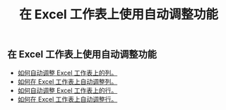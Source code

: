 ﻿---
title: 在 Excel 工作表上使用自动调整功能
second_title: Aspose.Cells Cloud Documen
linktitle: 奥托菲
type: docs
url: /zh/worksheets/autofit/
aliases: [/autofit-rows-and-columns-of-worksheet/]
keywords: Autofit rows and columns on an Excel worksheet
description: Aspose.Cells Cloud REST API 支持在 Excel 工作表上自动调整行和列。SDK 支持多种开发语言，包括 Android、C#、Go、Java、NodeJS、Perl、PHP、Python、Ruby 和 Swift。
weight: 20
kwords: Excel、Office 云、REST API、电子表格、PDF、CSV、Json、Markdown、在 Excel 工作表上使用自动调整
---
## 在 Excel 工作表上使用自动调整功能

- [如何自动调整 Excel 工作表上的列。](/cells/zh/worksheets/autofit/column/)
- [如何在 Excel 工作表上自动调整列。](/cells/zh/worksheets/autofit/columns/)
- [如何自动调整 Excel 工作表上的行。](/cells/zh/worksheets/autofit/row/)
- [如何在 Excel 工作表上自动调整行。](/cells/zh/worksheets/autofit/rows/)
